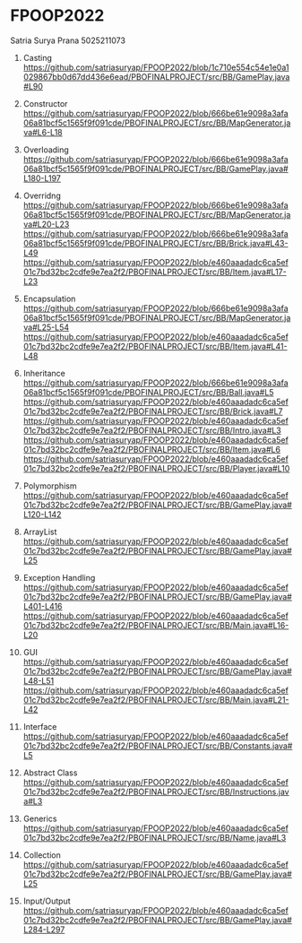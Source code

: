 # FPOOP2022

Satria Surya Prana
5025211073

1. Casting
https://github.com/satriasuryap/FPOOP2022/blob/1c710e554c54e1e0a1029867bb0d67dd436e6ead/PBOFINALPROJECT/src/BB/GamePlay.java#L90

2. Constructor
https://github.com/satriasuryap/FPOOP2022/blob/666be61e9098a3afa06a81bcf5c1565f9f091cde/PBOFINALPROJECT/src/BB/MapGenerator.java#L6-L18

3. Overloading
https://github.com/satriasuryap/FPOOP2022/blob/666be61e9098a3afa06a81bcf5c1565f9f091cde/PBOFINALPROJECT/src/BB/GamePlay.java#L180-L197

4. Overridng
https://github.com/satriasuryap/FPOOP2022/blob/666be61e9098a3afa06a81bcf5c1565f9f091cde/PBOFINALPROJECT/src/BB/MapGenerator.java#L20-L23
https://github.com/satriasuryap/FPOOP2022/blob/666be61e9098a3afa06a81bcf5c1565f9f091cde/PBOFINALPROJECT/src/BB/Brick.java#L43-L49
https://github.com/satriasuryap/FPOOP2022/blob/e460aaadadc6ca5ef01c7bd32bc2cdfe9e7ea2f2/PBOFINALPROJECT/src/BB/Item.java#L17-L23

5. Encapsulation
https://github.com/satriasuryap/FPOOP2022/blob/666be61e9098a3afa06a81bcf5c1565f9f091cde/PBOFINALPROJECT/src/BB/MapGenerator.java#L25-L54
https://github.com/satriasuryap/FPOOP2022/blob/e460aaadadc6ca5ef01c7bd32bc2cdfe9e7ea2f2/PBOFINALPROJECT/src/BB/Item.java#L41-L48

6. Inheritance
https://github.com/satriasuryap/FPOOP2022/blob/666be61e9098a3afa06a81bcf5c1565f9f091cde/PBOFINALPROJECT/src/BB/Ball.java#L5
https://github.com/satriasuryap/FPOOP2022/blob/e460aaadadc6ca5ef01c7bd32bc2cdfe9e7ea2f2/PBOFINALPROJECT/src/BB/Brick.java#L7
https://github.com/satriasuryap/FPOOP2022/blob/e460aaadadc6ca5ef01c7bd32bc2cdfe9e7ea2f2/PBOFINALPROJECT/src/BB/Intro.java#L3
https://github.com/satriasuryap/FPOOP2022/blob/e460aaadadc6ca5ef01c7bd32bc2cdfe9e7ea2f2/PBOFINALPROJECT/src/BB/Item.java#L6
https://github.com/satriasuryap/FPOOP2022/blob/e460aaadadc6ca5ef01c7bd32bc2cdfe9e7ea2f2/PBOFINALPROJECT/src/BB/Player.java#L10

7. Polymorphism
https://github.com/satriasuryap/FPOOP2022/blob/e460aaadadc6ca5ef01c7bd32bc2cdfe9e7ea2f2/PBOFINALPROJECT/src/BB/GamePlay.java#L120-L142

8. ArrayList
https://github.com/satriasuryap/FPOOP2022/blob/e460aaadadc6ca5ef01c7bd32bc2cdfe9e7ea2f2/PBOFINALPROJECT/src/BB/GamePlay.java#L25

9. Exception Handling
https://github.com/satriasuryap/FPOOP2022/blob/e460aaadadc6ca5ef01c7bd32bc2cdfe9e7ea2f2/PBOFINALPROJECT/src/BB/GamePlay.java#L401-L416
https://github.com/satriasuryap/FPOOP2022/blob/e460aaadadc6ca5ef01c7bd32bc2cdfe9e7ea2f2/PBOFINALPROJECT/src/BB/Main.java#L16-L20

10. GUI
https://github.com/satriasuryap/FPOOP2022/blob/e460aaadadc6ca5ef01c7bd32bc2cdfe9e7ea2f2/PBOFINALPROJECT/src/BB/GamePlay.java#L48-L51
https://github.com/satriasuryap/FPOOP2022/blob/e460aaadadc6ca5ef01c7bd32bc2cdfe9e7ea2f2/PBOFINALPROJECT/src/BB/Main.java#L21-L42

11. Interface
https://github.com/satriasuryap/FPOOP2022/blob/e460aaadadc6ca5ef01c7bd32bc2cdfe9e7ea2f2/PBOFINALPROJECT/src/BB/Constants.java#L5

12. Abstract Class
https://github.com/satriasuryap/FPOOP2022/blob/e460aaadadc6ca5ef01c7bd32bc2cdfe9e7ea2f2/PBOFINALPROJECT/src/BB/Instructions.java#L3

13. Generics
https://github.com/satriasuryap/FPOOP2022/blob/e460aaadadc6ca5ef01c7bd32bc2cdfe9e7ea2f2/PBOFINALPROJECT/src/BB/Name.java#L3

14. Collection
https://github.com/satriasuryap/FPOOP2022/blob/e460aaadadc6ca5ef01c7bd32bc2cdfe9e7ea2f2/PBOFINALPROJECT/src/BB/GamePlay.java#L25

15. Input/Output
https://github.com/satriasuryap/FPOOP2022/blob/e460aaadadc6ca5ef01c7bd32bc2cdfe9e7ea2f2/PBOFINALPROJECT/src/BB/GamePlay.java#L284-L297
